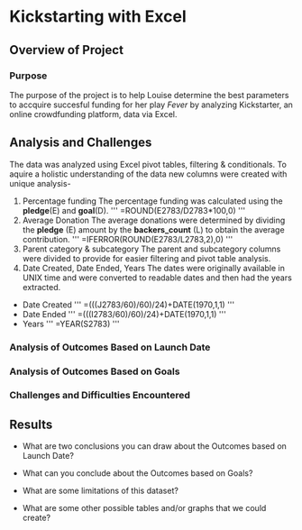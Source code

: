 # Kickstarting with Excel

## Overview of Project

### Purpose
The purpose of the project is to help Louise determine the best parameters to accquire succesful funding for her play *Fever* by analyzing Kickstarter, an online crowdfunding platform, data via Excel.
## Analysis and Challenges
The data was analyzed using Excel pivot tables, filtering & conditionals. To aquire a holistic understanding of the data new columns were created with unique analysis-
1. Percentage funding
The percentage funding was calculated using the **pledge**(E) and **goal**(D).
''' =ROUND(E2783/D2783*100,0) '''
2. Average Donation
The average donations were determined by dividing the **pledge** (E) amount by the **backers_count** (L) to obtain the average contribution. 
''' =IFERROR(ROUND(E2783/L2783,2),0) '''
3. Parent category & subcategory
The parent and subcategory columns were divided to provide for easier filtering and pivot table analysis.
4. Date Created, Date Ended, Years
The dates were originally available in UNIX time and were converted to readable dates and then had the years extracted.
  - Date Created
      ''' =(((J2783/60)/60)/24)+DATE(1970,1,1) '''
  - Date Ended
      ''' =(((I2783/60)/60)/24)+DATE(1970,1,1) '''
  - Years
      ''' =YEAR(S2783) '''
### Analysis of Outcomes Based on Launch Date

### Analysis of Outcomes Based on Goals

### Challenges and Difficulties Encountered

## Results

- What are two conclusions you can draw about the Outcomes based on Launch Date?

- What can you conclude about the Outcomes based on Goals?

- What are some limitations of this dataset?

- What are some other possible tables and/or graphs that we could create?
